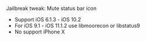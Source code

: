Jailbreak tweak: Mute status bar icon

- Support iOS 6.1.3 - iOS 10.2
- For iOS 9.1 - iOS 11.1.2 use libmoorecon or libstatus9
- No support iPhone X
